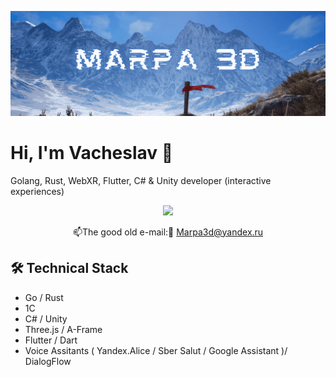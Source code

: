 [![Header](https://github.com/Marpa3D/Marpa3D/blob/main/assets/Marpa3D.gif)](https://marpa.su)

# Hi, I'm Vacheslav 👋
Golang, Rust, WebXR, Flutter, C# & Unity developer (interactive experiences)

<p align='center'>
  <a href="https://t.me/Marpa3D">
       <img src="https://img.shields.io/badge/Telegram-2CA5E0?style=for-the-badge&logo=telegram&logoColor=white"/>
   </a>
   
<p align='center'>
   📫The good old e-mail:🙂 <a href='mailto:Marpa3d@yandex.ru'>Marpa3d@yandex.ru</a>
</p>

## 🛠 Technical Stack
*   Go / Rust
*   1C
*   C# / Unity
*   Three.js / A-Frame
*   Flutter / Dart
*   Voice Assitants ( Yandex.Alice / Sber Salut / Google Assistant )/ DialogFlow
